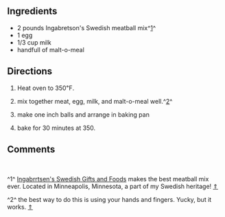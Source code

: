 <div id="wikitext">

<span id="ingredients"></span>

Ingredients
-----------

-   2 pounds Ingabretson's Swedish meatball mix^[1](#fn1_1)^<span
    id="fnr1_1"></span>
-   1 egg
-   1/3 cup milk
-   handfull of malt-o-meal

<span id="directions"></span>

Directions
----------

1.  Heat oven to 350℉.
    <div class="vspace">

    </div>

2.  mix together meat, egg, milk, and malt-o-meal
    well.^[2](#fn1_2)^<span id="fnr1_2"></span>
    <div class="vspace">

    </div>

3.  make one inch balls and arrange in baking pan
    <div class="vspace">

    </div>

4.  bake for 30 minutes at 350.

<div class="vspace">

</div>

<div style="display: none;">

<span id="nutrition"></span>

Nutrition info
--------------

</div>

<div class="vspace">

</div>

<div style="display: none;">

<span id="variations"></span>

Variations
----------

</div>

<span id="comments"></span>

Comments
--------

<div class="footnote">

 

</div>

<span id="fn1_1"></span>^1^ [Ingabrrtsen's Swedish Gifts and
Foods](http://www.ingbretsens.com) makes the best meatball mix ever.
Located in Minneapolis, Minnesota, a part of my Swedish heritage!
[⇑](#fnr1_1)

<span id="fn1_2"></span>^2^ the best way to do this is using your hands
and fingers. Yucky, but it works. [⇑](#fnr1_2)

<div class="vspace">

</div>

<div style="display: none;">

Summary:The best Swedish meatballs going! Parent:(Recipes.)<span
class="wikiword">[MainDishes](http://wiki.tamouse.org?n=Recipes.MainDishes?action=print)</span>
<span
class="wikiword">[IncludeMe](http://wiki.tamouse.org?n=Recipes.IncludeMe?action=edit)[?](http://wiki.tamouse.org?n=Recipes.IncludeMe?action=edit)</span>:[Recipes.MainDishes](http://wiki.tamouse.org?n=Recipes.MainDishes?action=print)
Source: my mom
Categories:[MainDish](http://wiki.tamouse.org?n=Category.MainDish),[SwedishCuisine](http://wiki.tamouse.org?n=Category.SwedishCuisine)
Tags: meatballs, swedish

</div>

</div>
